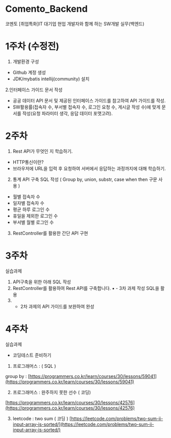 # Comento_Backend
코멘토 [취업특화]IT 대기업 현업 개발자와 함께 하는 SW개발 실무(백엔드)


# 1주차 (수정전)

1. 개발환경 구성 
- Github 계정 생성
- JDK/mybatis intellij(community) 설치

2.인터페이스 가이드 문서 작성
- 공공 데이터 API 문서 및 제공된 인터페이스 가이드를 참고하여 API 가이드를 작성.
- SW활용률(접속자 수, 부서별 접속자 수, 로그인 요청 수, 게시글 작성 수)에 맞게 문서를 작성(요청 파라미터 생각, 응답 데이터 포맷고려).

# 2주차 

1. Rest API가 무엇인 지 학습하기.
  - HTTP통신이란? 
  - 브라우저에 URL을 입력 후 요청하여 서버에서 응답하는 과정까지에 대해 학습하기. 
 
2. 통계 API 구축 SQL 작성 ( Group by, union, substr, case when then 구문 사용 ) 
  - 월별 접속자 수
  - 일자별 접속자 수 
  - 평균 하루 로그인 수
  - 휴일을 제외한 로그인 수 
  - 부서별 월별 로그인 수
  
 3. RestController를 활용한 간단 API 구현

# 3주차 

실습과제
1. API구축을 위한 아래 SQL 작성
2. RestController를 활용하여 Rest API를 구축합니다. ▪ - 3차 과제 작성 SQL을 활용
3. - 2차 과제의 API 가이드를 보완하여 완성

# 4주차 

실습과제 
- 코딩테스트 준비하기
1. 프로그래머스 : ( SQL )

group by : [https://programmers.co.kr/learn/courses/30/lessons/59041](https://programmers.co.kr/learn/courses/30/lessons/59041)

2. 프로그래머스 : 완주하지 못한 선수 ( 코딩)

[https://programmers.co.kr/learn/courses/30/lessons/42576](https://programmers.co.kr/learn/courses/30/lessons/42576)

3. leetcode : two sum ( 코딩 )
[https://leetcode.com/problems/two-sum-ii-input-array-is-sorted/](https://leetcode.com/problems/two-sum-ii-input-array-is-sorted/)
